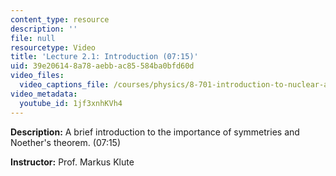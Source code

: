 ```yaml
---
content_type: resource
description: ''
file: null
resourcetype: Video
title: 'Lecture 2.1: Introduction (07:15)'
uid: 39e20614-8a78-aebb-ac85-584ba0bfd60d
video_files:
  video_captions_file: /courses/physics/8-701-introduction-to-nuclear-and-particle-physics-fall-2020/video-lectures/chapter-2.-symmetries/lecture-2.1-introduction-07-15/1jf3xnhKVh4.vtt
video_metadata:
  youtube_id: 1jf3xnhKVh4
---
```


**Description:** A brief introduction to the importance of symmetries and Noether's theorem. (07:15)

**Instructor:** Prof. Markus Klute